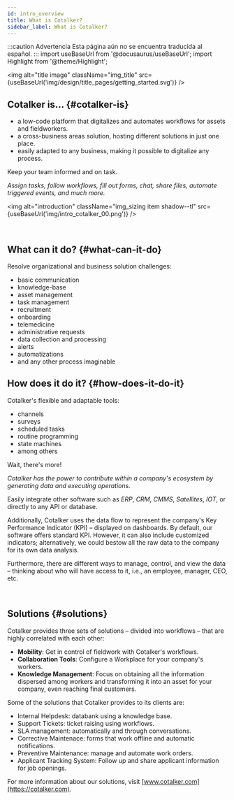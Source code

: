 ```yaml
---
id: intro_overview
title: What is Cotalker?
sidebar_label: What is Cotalker?
---
```


:::caution Advertencia
Esta página aún no se encuentra traducida al español.
:::
import useBaseUrl from '@docusaurus/useBaseUrl'; 
import Highlight from '@theme/Highlight';

<img alt="title image" className="img_title" src={useBaseUrl('img/design/title_pages/getting_started.svg')} />
<br/>

## Cotalker is... {#cotalker-is}

- a low-code platform that digitalizes and automates workflows for assets and fieldworkers. 
- a cross-business areas solution, hosting different solutions in just one place.
- easily adapted to any business, making it possible to digitalize any process.


<div className="alert alert--secondary">

<span className="hero__subtitle">Keep your team informed and on task.</span>

_Assign tasks, follow workflows, fill out forms, chat, share files, automate triggered events, and much more._

<img alt="introduction" className="img_sizing item shadow--tl" src={useBaseUrl('img/intro_cotalker_00.png')} />
<br/>

</div>
<br/>


## What can it do? {#what-can-it-do}

<span className="hero__subtitle">Resolve organizational and business solution challenges:</span>

- basic communication
- knowledge-base
- asset management
- task management
- recruitment
- onboarding
- telemedicine
- administrative requests
- data collection and processing
- alerts
- automatizations
- and any other process imaginable

## How does it do it? {#how-does-it-do-it}

<span className="hero__subtitle">Cotalker's flexible and adaptable tools:</span> 

- channels
- surveys
- scheduled tasks
- routine programming
- state machines
- among others

<div className="alert alert--secondary">

<span className="hero__subtitle">Wait, there's more!</span>

_Cotalker has the power to contribute within a company's ecosystem by generating data and executing operations._

Easily integrate other software such as *ERP*, *CRM*, *CMMS*, *Satellites*, *IOT*, or directly to any API or database. 

Additionally, Cotalker uses the data flow to represent the company's Key Performance Indicator (KPI) – displayed on dashboards. By default, our software offers standard KPI. However, it can also include customized indicators; alternatively, we could bestow all the raw data to the company for its own data analysis.

Furthermore, there are different ways to manage, control, and view the data – thinking about who will have access to it, i.e., an employee, manager, CEO, etc. 

</div>
<br/>

## Solutions {#solutions}

Cotalker provides three sets of solutions – divided into workflows – that are highly correlated with each other:
- **Mobility**: Get in control of fieldwork with Cotalker's workflows. 
- **Collaboration Tools**: Configure a Workplace for your company's workers. 
- **Knowledge Management**: Focus on obtaining all the information dispersed among workers and transforming it into an asset for your company, even reaching final customers.

Some of the solutions that Cotalker provides to its clients are:
- Internal Helpdesk: databank using a knowledge base.
- Support Tickets: ticket raising using workflows.
- SLA management: automatically and through conversations.
- Corrective Maintenace: forms that work offline and automatic notifications.
- Preventive Maintenance: manage and automate work orders.
- Applicant Tracking System: Follow up and share applicant information for job openings.

For more information about our solutions, visit [www.cotalker.com](https://cotalker.com).


